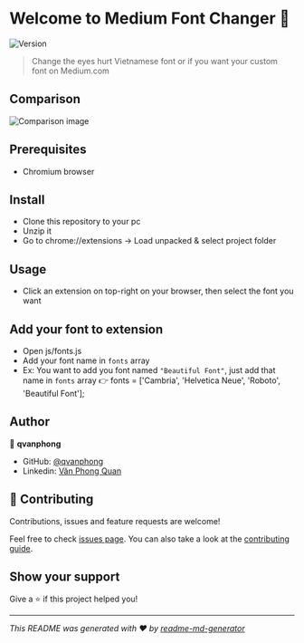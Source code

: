 # Welcome to Medium Font Changer 👋

![Version](https://img.shields.io/badge/version-1.0-blue.svg?cacheSeconds=2592000)

> Change the eyes hurt Vietnamese font or if you want your custom font on Medium.com

## Comparison

![Comparison image](https://github.com/qvanphong/medium-font-changer/blob/[branch]/image.jpg?raw=true)

## Prerequisites

- Chromium browser

## Install

- Clone this repository to your pc
- Unzip it
- Go to chrome://extensions -> Load unpacked & select project folder

## Usage

- Click an extension on top-right on your browser, then select the font you want

## Add your font to extension

- Open js/fonts.js
- Add your font name in `fonts` array
- Ex: You want to add you font named `"Beautiful Font"`, just add that name in `fonts` array 👉 fonts = ['Cambria', 'Helvetica Neue', 'Roboto', 'Beautiful Font'];

## Author

👤 **qvanphong**

- GitHub: [@qvanphong](https://github.com/qvanphong)
- Linkedin: [Văn Phong Quan](https://www.linkedin.com/in/v-phong-quan-729488203/)

## 🤝 Contributing

Contributions, issues and feature requests are welcome!

Feel free to check [issues page](https://github.com/kefranabg/readme-md-generator/issues). You can also take a look at the [contributing guide](https://github.com/kefranabg/readme-md-generator/blob/master/CONTRIBUTING.md).

## Show your support

Give a ⭐️ if this project helped you!

---

_This README was generated with ❤️ by [readme-md-generator](https://github.com/kefranabg/readme-md-generator)_
